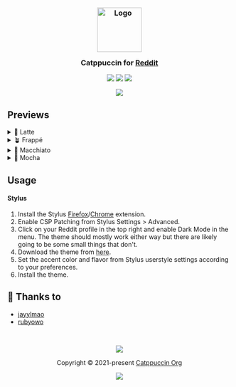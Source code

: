 <h3 align="center">
	<img src="https://raw.githubusercontent.com/catppuccin/catppuccin/main/assets/logos/exports/1544x1544_circle.png" width="100" alt="Logo"/><br/>
	<img src="https://raw.githubusercontent.com/catppuccin/catppuccin/main/assets/misc/transparent.png" height="30" width="0px"/>
	Catppuccin for <a href="https://reddit.com">Reddit</a>
	<img src="https://raw.githubusercontent.com/catppuccin/catppuccin/main/assets/misc/transparent.png" height="30" width="0px"/>
</h3>

<p align="center">
	<a href="https://github.com/catppuccin/reddit/stargazers"><img src="https://img.shields.io/github/stars/catppuccin/reddit?colorA=363a4f&colorB=b7bdf8&style=for-the-badge"></a>
	<a href="https://github.com/catppuccin/reddit/issues"><img src="https://img.shields.io/github/issues/catppuccin/reddit?colorA=363a4f&colorB=f5a97f&style=for-the-badge"></a>
	<a href="https://github.com/catppuccin/reddit/contributors"><img src="https://img.shields.io/github/contributors/catppuccin/reddit?colorA=363a4f&colorB=a6da95&style=for-the-badge"></a>
</p>

<p align="center">
	<img src="assets/preview.webp" />
</p>

## Previews

<details>
<summary>🌻 Latte</summary>
<img src="assets/catppuccin-latte.webp" />
</details>
<details>
<summary>🪴 Frappé</summary>
<img src="assets/catppuccin-frappe.webp" />
</details>
<details>
<summary>🌺 Macchiato</summary>
<img src="assets/catppuccin-macchiato.webp" />
</details>
<details>
<summary>🌿 Mocha</summary>
<img src="assets/catppuccin-mocha.webp" />
</details>

## Usage

#### Stylus
1. Install the Stylus [Firefox](https://addons.mozilla.org/en-GB/firefox/addon/styl-us/)/[Chrome](https://chrome.google.com/webstore/detail/stylus/clngdbkpkpeebahjckkjfobafhncgmne) extension.
2. Enable CSP Patching from Stylus Settings > Advanced.
3. Click on your Reddit profile in the top right and enable Dark Mode in the menu. The theme should mostly work either way but there are likely going to be some small things that don't.
4. Download the theme from [here](https://raw.githubusercontent.com/catppuccin/reddit/main/css/reddit-catppuccin.user.css).
5. Set the accent color and flavor from Stylus userstyle settings according to your preferences.
6. Install the theme.

## 💝 Thanks to

- [jayylmao](https://github.com/jayylmao)
- [rubyowo](https://github.com/rubyowo)

&nbsp;

<p align="center">
	<img src="https://raw.githubusercontent.com/catppuccin/catppuccin/main/assets/footers/gray0_ctp_on_line.svg?sanitize=true" />
</p>

<p align="center">
	Copyright &copy; 2021-present <a href="https://github.com/catppuccin" target="_blank">Catppuccin Org</a>
</p>

<p align="center">
	<a href="https://github.com/catppuccin/catppuccin/blob/main/LICENSE"><img src="https://img.shields.io/static/v1.svg?style=for-the-badge&label=License&message=MIT&logoColor=d9e0ee&colorA=363a4f&colorB=b7bdf8"/></a>
</p>
